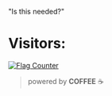 "Is this needed?"
# Visitors: 
<a href="https://info.flagcounter.com/KN6p"><img src="https://s01.flagcounter.com/map/KN6p/size_l/txt_000000/border_CCCCCC/pageviews_1/viewers_0/flags_0/" alt="Flag Counter" border="0"></a>
> powered by **COFFEE** ☕
